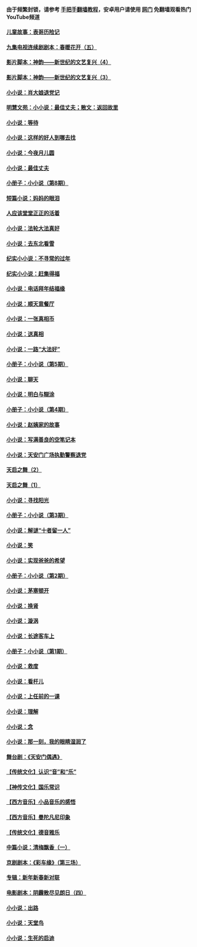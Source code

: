 #### 由于频繁封锁，请参考 [手把手翻墙教程](https://github.com/gfw-breaker/guides/wiki/)，安卓用户请使用 [网门](https://github.com/gfw-breaker/nogfw/blob/master/dl.md?t=05231901) 免翻墙观看热门YouTube频道 

#### [儿童故事：表哥历险记](../pages/328/383535.md?t=05231901) 

#### [九集电视连续剧剧本：春暖花开（五）](../pages/328/275919.md?t=05231901) 

#### [影片脚本：神韵——新世纪的文艺复兴（4）](../pages/328/266089.md?t=05231901) 

#### [影片脚本：神韵——新世纪的文艺复兴（3）](../pages/328/266087.md?t=05231901) 

#### [小小说：肖大娘退党记](../pages/328/239807.md?t=05231901) 

#### [明慧文苑：小小说：最佳丈夫；散文：返回故里](../pages/328/3439.md?t=05231901) 

#### [小小说：等待](../pages/328/223927.md?t=05231901) 

#### [小小说：这样的好人到哪去找](../pages/328/209396.md?t=05231901) 

#### [小小说：今夜月儿圆](../pages/328/193588.md?t=05231901) 

#### [小小说：最佳丈夫](../pages/328/190938.md?t=05231901) 

#### [小册子：小小说（第8期）](../pages/328/188202.md?t=05231901) 

#### [短篇小说：妈妈的眼泪](../pages/328/187712.md?t=05231901) 

#### [人应该堂堂正正的活着](../pages/328/182430.md?t=05231901) 

#### [小小说：法轮大法真好](../pages/328/174669.md?t=05231901) 

#### [小小说：去东北看雪](../pages/328/173882.md?t=05231901) 

#### [纪实小小说：不寻常的过年](../pages/328/173187.md?t=05231901) 

#### [纪实小小说：赶集得福](../pages/328/172652.md?t=05231901) 

#### [小小说：电话拜年结福缘](../pages/328/172533.md?t=05231901) 

#### [小小说：顺天意餐厅](../pages/328/170182.md?t=05231901) 

#### [小小说：一张真相币](../pages/328/169410.md?t=05231901) 

#### [小小说：送真相](../pages/328/166713.md?t=05231901) 

#### [小小说：一路“大法好”](../pages/328/162016.md?t=05231901) 

#### [小册子：小小说（第5期）](../pages/328/161131.md?t=05231901) 

#### [小小说：聊天](../pages/328/159640.md?t=05231901) 

#### [小小说：明白与糊涂](../pages/328/158101.md?t=05231901) 

#### [小册子：小小说（第4期）](../pages/328/158006.md?t=05231901) 

#### [小小说：赵姨家的故事](../pages/328/157843.md?t=05231901) 

#### [小小说：写满善良的空笔记本](../pages/328/157382.md?t=05231901) 

#### [小小说：天安门广场执勤警察退党](../pages/328/156982.md?t=05231901) 

#### [天启之舞（2）](../pages/328/153440.md?t=05231901) 

#### [天启之舞（1）](../pages/328/153439.md?t=05231901) 

#### [小小说：寻找阳光](../pages/328/153065.md?t=05231901) 

#### [小册子：小小说（第3期）](../pages/328/151715.md?t=05231901) 

#### [小小说：解谜“十者留一人”](../pages/328/148967.md?t=05231901) 

#### [小小说：笑](../pages/328/148905.md?t=05231901) 

#### [小小说：实现爸爸的希望](../pages/328/148096.md?t=05231901) 

#### [小册子：小小说（第2期）](../pages/328/147214.md?t=05231901) 

#### [小小说：茅塞顿开](../pages/328/147030.md?t=05231901) 

#### [小小说：换肾](../pages/328/146770.md?t=05231901) 

#### [小小说：漩涡](../pages/328/146683.md?t=05231901) 

#### [小小说：长途客车上](../pages/328/145076.md?t=05231901) 

#### [小册子：小小说（第1期）](../pages/328/143963.md?t=05231901) 

#### [小小说：救度](../pages/328/143927.md?t=05231901) 

#### [小小说：看杆儿](../pages/328/142137.md?t=05231901) 

#### [小小说：上任前的一课](../pages/328/140808.md?t=05231901) 

#### [小小说：理解](../pages/328/140476.md?t=05231901) 

#### [小小说：念](../pages/328/139513.md?t=05231901) 

#### [小小说：那一刻，我的眼睛湿润了](../pages/328/138476.md?t=05231901) 

#### [舞台剧：《天安门偶遇》](../pages/328/117155.md?t=05231901) 

#### [【传统文化】认识“音”和“乐”](../pages/328/108667.md?t=05231901) 

#### [【神传文化】国乐常识](../pages/328/104225.md?t=05231901) 

#### [【西方音乐】小品音乐的感悟](../pages/328/102924.md?t=05231901) 

#### [【西方音乐】曼陀凡尼印象](../pages/328/102922.md?t=05231901) 

#### [【传统文化】德音雅乐](../pages/328/102923.md?t=05231901) 

#### [中篇小说：清梅飘香（一）](../pages/328/101058.md?t=05231901) 

#### [京剧剧本：《彩车缘》（第三场）](../pages/328/96434.md?t=05231901) 

#### [专辑：新年新春新对联](../pages/328/94991.md?t=05231901) 

#### [电影剧本：阴霾散尽见朗日（四）](../pages/328/87081.md?t=05231901) 

#### [小小说：出路](../pages/328/84848.md?t=05231901) 

#### [小小说：天堂鸟](../pages/328/83084.md?t=05231901) 

#### [小小说：生死的启迪](../pages/328/70977.md?t=05231901) 

